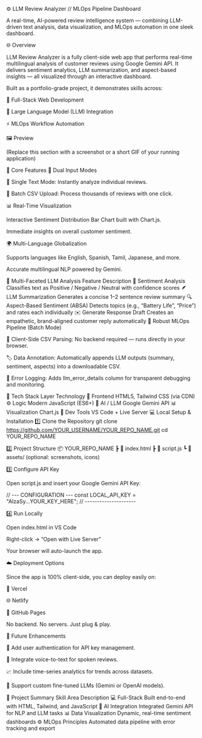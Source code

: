 ⚙️ LLM Review Analyzer // MLOps Pipeline Dashboard

A real-time, AI-powered review intelligence system — combining LLM-driven text analysis, data visualization, and MLOps automation in one sleek dashboard.

🌐 Overview

LLM Review Analyzer is a fully client-side web app that performs real-time multilingual analysis of customer reviews using Google Gemini API.
It delivers sentiment analytics, LLM summarization, and aspect-based insights — all visualized through an interactive dashboard.

Built as a portfolio-grade project, it demonstrates skills across:

🧠 Full-Stack Web Development

🤖 Large Language Model (LLM) Integration

⚡ MLOps Workflow Automation

🖼️ Preview

(Replace this section with a screenshot or a short GIF of your running application)


🚀 Core Features
🧩 Dual Input Modes

📝 Single Text Mode: Instantly analyze individual reviews.

📂 Batch CSV Upload: Process thousands of reviews with one click.

📊 Real-Time Visualization

Interactive Sentiment Distribution Bar Chart built with Chart.js.

Immediate insights on overall customer sentiment.

🌍 Multi-Language Globalization

Supports languages like English, Spanish, Tamil, Japanese, and more.

Accurate multilingual NLP powered by Gemini.

🧠 Multi-Faceted LLM Analysis
Feature	Description
💬 Sentiment Analysis	Classifies text as Positive / Negative / Neutral with confidence scores
🪶 LLM Summarization	Generates a concise 1–2 sentence review summary
🔍 Aspect-Based Sentiment (ABSA)	Detects topics (e.g., “Battery Life”, “Price”) and rates each individually
✉️ Generate Response Draft	Creates an empathetic, brand-aligned customer reply automatically
🧰 Robust MLOps Pipeline (Batch Mode)

📑 Client-Side CSV Parsing: No backend required — runs directly in your browser.

🏷️ Data Annotation: Automatically appends LLM outputs (summary, sentiment, aspects) into a downloadable CSV.

🧾 Error Logging: Adds llm_error_details column for transparent debugging and monitoring.

🧱 Tech Stack
Layer	Technology
🎨 Frontend	HTML5, Tailwind CSS (via CDN)
⚙️ Logic	Modern JavaScript (ES6+)
🧠 AI / LLM	Google Gemini API
📊 Visualization	Chart.js
🧩 Dev Tools	VS Code + Live Server
💻 Local Setup & Installation
1️⃣ Clone the Repository
git clone https://github.com/YOUR_USERNAME/YOUR_REPO_NAME.git
cd YOUR_REPO_NAME

2️⃣ Project Structure
📦 YOUR_REPO_NAME
 ┣ 📜 index.html
 ┣ 📜 script.js
 ┗ 📂 assets/ (optional: screenshots, icons)

3️⃣ Configure API Key

Open script.js and insert your Google Gemini API Key:

// --- CONFIGURATION ---
const LOCAL_API_KEY = "AIzaSy...YOUR_KEY_HERE";
// ---------------------

4️⃣ Run Locally

Open index.html in VS Code

Right-click → “Open with Live Server”

Your browser will auto-launch the app.

☁️ Deployment Options

Since the app is 100% client-side, you can deploy easily on:

🔗 Vercel

🌐 Netlify

🧱 GitHub Pages

No backend. No servers. Just plug & play.

🧭 Future Enhancements

🧩 Add user authentication for API key management.

💬 Integrate voice-to-text for spoken reviews.

📈 Include time-series analytics for trends across datasets.

🧠 Support custom fine-tuned LLMs (Gemini or OpenAI models).

🏁 Project Summary
Skill Area	Description
💻 Full-Stack	Built end-to-end with HTML, Tailwind, and JavaScript
🧠 AI Integration	Integrated Gemini API for NLP and LLM tasks
📊 Data Visualization	Dynamic, real-time sentiment dashboards
⚙️ MLOps Principles	Automated data pipeline with error tracking and export
